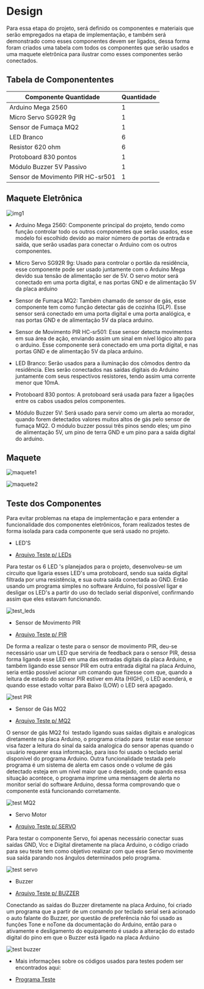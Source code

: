 # Design

Para essa etapa do projeto, será definido os componentes e materiais que serão empregados na etapa de implementação, e também será demonstrado como esses componentes devem ser ligados, dessa forma foram criados uma tabela com todos os componentes que serão usados e uma maquete eletrônica para ilustrar como esses componentes serão conectados.

## Tabela de Componententes

| Componente	Quantidade| Quantidade |   
| ----------------------| ---------- |
|Arduino Mega 2560| 1
| Micro Servo SG92R 9g| 1
| Sensor de Fumaça MQ2	 |  1
| LED Branco	 |  6
| Resistor 620 ohm	| 6
| Protoboard 830 pontos |  1
| Módulo Buzzer 5V Passivo | 1
| Sensor de Movimento PIR HC-sr501 | 1

## Maquete Eletrônica

![img1](https://i.imgur.com/gItJHRy.jpg)

* Arduino Mega 2560: Componente principal do projeto, tendo como função controlar todo os outros componentes que serão usados, esse modelo foi escolhido devido ao maior número de portas de entrada e saída, que serão usadas para conectar o Arduino com os outros componentes.

* Micro Servo SG92R 9g: Usado para controlar o portão da residência, esse componente pode ser usado juntamente com o Arduino Mega devido sua tensão de alimentação ser de 5V. O servo motor será conectado em uma porta digital, e nas portas GND e de alimentação 5V da placa arduino

* Sensor de Fumaça MQ2: Também chamado de sensor de gás, esse componente tem como função detectar gás de cozinha (GLP). Esse sensor será conectado em uma porta digital e uma porta analógica, e nas portas GND e de alimentação 5V da placa arduino.

* Sensor de Movimento PIR HC-sr501: Esse sensor detecta movimentos em sua área de ação, enviando assim um sinal em nível lógico alto para o arduino. Esse componente será conectado em uma porta digital, e nas portas GND e de alimentação 5V da placa arduino.

* LED Branco: Serão usados para a iluminação dos cômodos dentro da residência. Eles serão conectados nas saídas digitais do Arduino juntamente com seus respectivos resistores, tendo assim uma corrente menor que 10mA.

* Protoboard 830 pontos: A protoboard será usada para fazer a ligações entre os cabos usados pelos componentes.

* Módulo Buzzer 5V: Será usado para servir como um alerta ao morador, quando forem detectados valores muitos altos de gás pelo sensor de fumaça MQ2. O módulo buzzer possui três pinos sendo eles; um pino de alimentação 5V, um pino de terra GND e um pino para a saída digital do arduino.

## Maquete

![maquete1](https://i.imgur.com/6uID7ZO.jpg)

![maquete2](https://i.imgur.com/Eg2hgGE.jpg)

## Teste dos Componentes

Para evitar problemas na etapa de implementação e para entender a funcionalidade dos componentes eletrônicos, foram realizados testes de forma isolada para cada componente que será usado no projeto.

* LED'S

* [Arquivo Teste p/ LEDs](https://github.com/Yuri-m-b/Projeto-Integrador-2-Yuri.B/blob/main/Testes/TESTE_6LED/TESTE_6led_acendendocomteclado.ino)

Para testar os 6 LED 's planejados para o projeto, desenvolveu-se um circuito que ligaria esses LED's uma protoboard, sendo sua saída digital filtrada por uma resistência, e sua outra saída conectada ao GND. Então usando um programa simples no software Arduino, foi possível ligar e desligar os LED's a partir do uso do teclado serial disponível, confirmando assim que eles estavam funcionando.


![test_leds](https://i.imgur.com/QwQHbCX.jpg)


* Sensor de Movimento PIR

* [Arquivo Teste p/ PIR](https://github.com/Yuri-m-b/Projeto-Integrador-2-Yuri.B/blob/main/Testes/Teste_PIR/Teste_sensorPIR.ino)

De forma a realizar o teste para o sensor de movimento PIR, deu-se necessário usar um LED que serviria de feedback para o sensor PIR, dessa forma ligando esse LED em uma das entradas digitais da placa Arduino, e também ligando esse sensor PIR em outra entrada digital na placa Arduino, seria então possível acionar um comando que fizesse com que, quando a leitura de estado do sensor PIR estiver em Alta (HIGH), o LED acenderá, e quando esse estado voltar para Baixo (LOW) o LED será apagado.

![test PIR](https://i.imgur.com/fBLlfSG.jpg)

* Sensor de Gás MQ2

* [Arquivo Teste p/ MQ2](https://github.com/Yuri-m-b/Projeto-Integrador-2-Yuri.B/blob/main/Testes/TESTE_MQ2/TESTE_MQ2.ino)

O sensor de gás MQ2 foi  testado ligando suas saídas digitais e analogicas diretamente na placa Arduino, o programa criado para  testar esse sensor visa fazer a leitura do sinal da saída analogica do sensor apenas quando o usuário requerer essa informação, para isso foi usado o teclado serial disponível do programa Arduino. Outra funcionalidade testada pelo programa é um sistema de alerta em casos onde o volume de gás detectado esteja em um nível maior que o desejado, onde quando essa situação acontece, o programa imprime uma mensagem de alerta no monitor serial do software Arduino, dessa forma comprovando que o componente está funcionando corretamente.

![test MQ2](https://i.imgur.com/qAqopc8.jpg)

* Servo Motor

* [Arquivo Teste p/ SERVO](https://github.com/Yuri-m-b/Projeto-Integrador-2-Yuri.B/blob/main/Testes/TESTE_SERVOMOTOR/TESTE_SERVOMOTOR.ino)

Para testar o componente Servo, foi apenas necessário conectar suas saídas GND, Vcc e Digital diretamente na placa Arduino, o código criado para seu teste tem como objetivo realizar com que esse Servo movimente sua saída parando nos ângulos determinados pelo programa.

![test servo](https://i.imgur.com/SMNGBUD.jpg)

* Buzzer

* [Arquivo Teste p/ BUZZER](https://github.com/Yuri-m-b/Projeto-Integrador-2-Yuri.B/blob/main/Testes/TESTE_BUZZER/TESTE_BUZZER.ino)

Conectando as saídas do Buzzer diretamente na placa Arduino, foi criado um programa que a partir de um comando por teclado serial será acionado o auto falante do Buzzer, por questão de preferência não foi usado as funções Tone e noTone da documentação do Arduino, então para o ativamente e desligamento do equipamento é usado a alteração do estado digital do pino em que o Buzzer está ligado na placa Arduino

![test buzzer](https://i.imgur.com/qH9RSeD.jpg)

* Mais informações sobre os códigos usados para testes podem ser encontrados aqui:

* [Programa Teste](https://github.com/Yuri-m-b/Projeto-Integrador-2-Yuri.B/tree/main/Testes)
